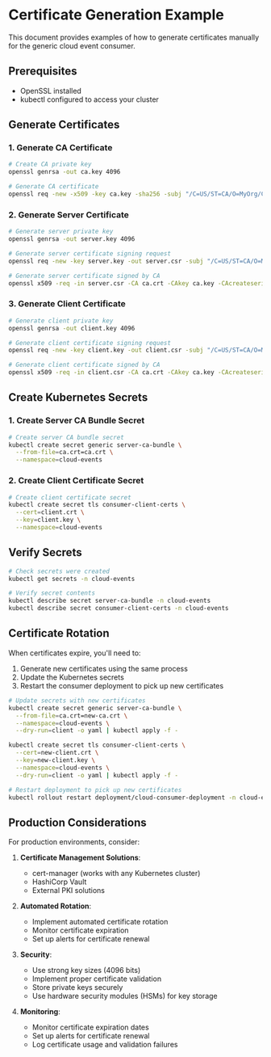 # Certificate Generation Example

This document provides examples of how to generate certificates manually for the generic cloud event consumer.

## Prerequisites

- OpenSSL installed
- kubectl configured to access your cluster

## Generate Certificates

### 1. Generate CA Certificate

```bash
# Create CA private key
openssl genrsa -out ca.key 4096

# Generate CA certificate
openssl req -new -x509 -key ca.key -sha256 -subj "/C=US/ST=CA/O=MyOrg/CN=MyCA" -days 3650 -out ca.crt
```

### 2. Generate Server Certificate

```bash
# Generate server private key
openssl genrsa -out server.key 4096

# Generate server certificate signing request
openssl req -new -key server.key -out server.csr -subj "/C=US/ST=CA/O=MyOrg/CN=cloud-event-proxy"

# Generate server certificate signed by CA
openssl x509 -req -in server.csr -CA ca.crt -CAkey ca.key -CAcreateserial -out server.crt -days 365 -sha256
```

### 3. Generate Client Certificate

```bash
# Generate client private key
openssl genrsa -out client.key 4096

# Generate client certificate signing request
openssl req -new -key client.key -out client.csr -subj "/C=US/ST=CA/O=MyOrg/CN=cloud-event-consumer"

# Generate client certificate signed by CA
openssl x509 -req -in client.csr -CA ca.crt -CAkey ca.key -CAcreateserial -out client.crt -days 365 -sha256
```

## Create Kubernetes Secrets

### 1. Create Server CA Bundle Secret

```bash
# Create server CA bundle secret
kubectl create secret generic server-ca-bundle \
  --from-file=ca.crt=ca.crt \
  --namespace=cloud-events
```

### 2. Create Client Certificate Secret

```bash
# Create client certificate secret
kubectl create secret tls consumer-client-certs \
  --cert=client.crt \
  --key=client.key \
  --namespace=cloud-events
```

## Verify Secrets

```bash
# Check secrets were created
kubectl get secrets -n cloud-events

# Verify secret contents
kubectl describe secret server-ca-bundle -n cloud-events
kubectl describe secret consumer-client-certs -n cloud-events
```

## Certificate Rotation

When certificates expire, you'll need to:

1. Generate new certificates using the same process
2. Update the Kubernetes secrets
3. Restart the consumer deployment to pick up new certificates

```bash
# Update secrets with new certificates
kubectl create secret generic server-ca-bundle \
  --from-file=ca.crt=new-ca.crt \
  --namespace=cloud-events \
  --dry-run=client -o yaml | kubectl apply -f -

kubectl create secret tls consumer-client-certs \
  --cert=new-client.crt \
  --key=new-client.key \
  --namespace=cloud-events \
  --dry-run=client -o yaml | kubectl apply -f -

# Restart deployment to pick up new certificates
kubectl rollout restart deployment/cloud-consumer-deployment -n cloud-events
```

## Production Considerations

For production environments, consider:

1. **Certificate Management Solutions**:
   - cert-manager (works with any Kubernetes cluster)
   - HashiCorp Vault
   - External PKI solutions

2. **Automated Rotation**:
   - Implement automated certificate rotation
   - Monitor certificate expiration
   - Set up alerts for certificate renewal

3. **Security**:
   - Use strong key sizes (4096 bits)
   - Implement proper certificate validation
   - Store private keys securely
   - Use hardware security modules (HSMs) for key storage

4. **Monitoring**:
   - Monitor certificate expiration dates
   - Set up alerts for certificate renewal
   - Log certificate usage and validation failures
